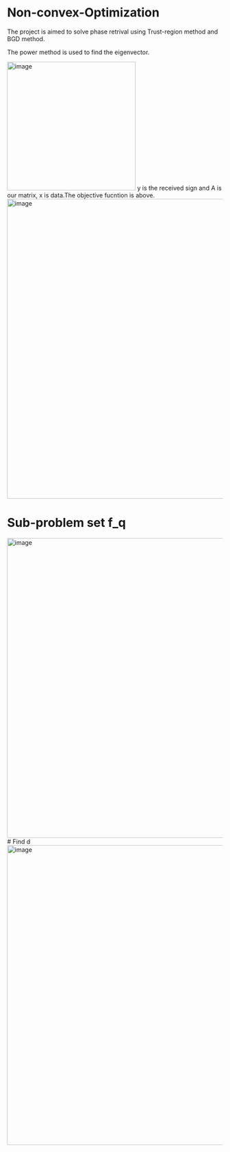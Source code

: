 # Non-convex-Optimization

The project is aimed to solve phase retrival using Trust-region method and BGD method.

The power method is used to find the eigenvector.

<img width="300" alt="image" src="https://user-images.githubusercontent.com/90212504/161879178-58ca24f9-317a-4edd-bc87-37d51ea7f4df.png">
y is the received sign and A is our matrix, x is data.The objective fucntion is above.

<img width="700" alt="image" src="https://user-images.githubusercontent.com/90212504/161879609-5733e23f-0a5d-4cf6-b770-761557812187.png">

# Sub-problem set f_q
<img width="700" alt="image" src="https://user-images.githubusercontent.com/90212504/161879725-b74b998a-7cec-4b09-8b02-bceee9b8ccd4.png">
# Find d 
<img width="700" alt="image" src="https://user-images.githubusercontent.com/90212504/161879842-f7095f52-c820-4e3c-a72f-c2c33c405c7a.png">
